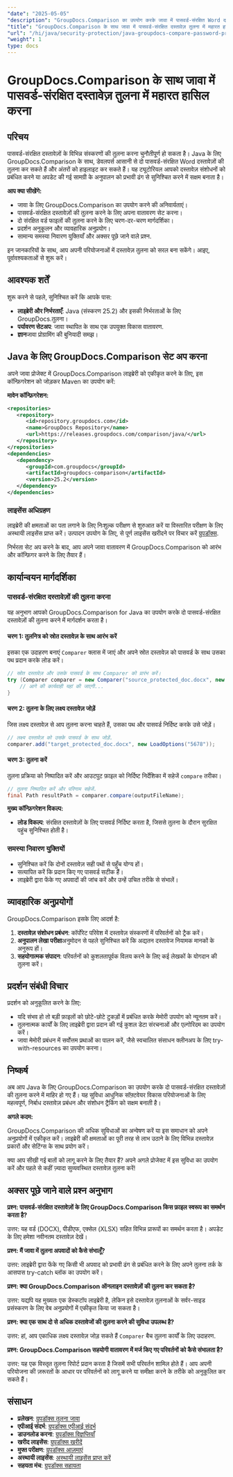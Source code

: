 ```yaml
---
"date": "2025-05-05"
"description": "GroupDocs.Comparison का उपयोग करके जावा में पासवर्ड-संरक्षित Word दस्तावेज़ों की तुलना करना सीखें। यह मार्गदर्शिका निर्बाध दस्तावेज़ तुलना के लिए सेटअप, कार्यान्वयन और सर्वोत्तम अभ्यासों को कवर करती है।"
"title": "GroupDocs.Comparison के साथ जावा में पासवर्ड-संरक्षित दस्तावेज़ तुलना में महारत हासिल करना"
"url": "/hi/java/security-protection/java-groupdocs-compare-password-protected-docs/"
"weight": 1
type: docs
---
```

# GroupDocs.Comparison के साथ जावा में पासवर्ड-संरक्षित दस्तावेज़ तुलना में महारत हासिल करना

## परिचय

पासवर्ड-संरक्षित दस्तावेज़ों के विभिन्न संस्करणों की तुलना करना चुनौतीपूर्ण हो सकता है। Java के लिए GroupDocs.Comparison के साथ, डेवलपर्स आसानी से दो पासवर्ड-संरक्षित Word दस्तावेज़ों की तुलना कर सकते हैं और अंतरों को हाइलाइट कर सकते हैं। यह ट्यूटोरियल आपको दस्तावेज़ संशोधनों को प्रबंधित करने या अपडेट की गई सामग्री के अनुपालन को प्रभावी ढंग से सुनिश्चित करने में सक्षम बनाता है।

**आप क्या सीखेंगे:**

- जावा के लिए GroupDocs.Comparison का उपयोग करने की अनिवार्यताएं।
- पासवर्ड-संरक्षित दस्तावेज़ों की तुलना करने के लिए अपना वातावरण सेट करना।
- दो संरक्षित वर्ड फाइलों की तुलना करने के लिए चरण-दर-चरण मार्गदर्शिका।
- प्रदर्शन अनुकूलन और व्यावहारिक अनुप्रयोग।
- सामान्य समस्या निवारण युक्तियाँ और अक्सर पूछे जाने वाले प्रश्न.

इन जानकारियों के साथ, आप अपनी परियोजनाओं में दस्तावेज़ तुलना को सरल बना सकेंगे। आइए, पूर्वावश्यकताओं से शुरू करें।

## आवश्यक शर्तें

शुरू करने से पहले, सुनिश्चित करें कि आपके पास:

- **लाइब्रेरी और निर्भरताएँ**: Java (संस्करण 25.2) और इसकी निर्भरताओं के लिए GroupDocs.तुलना।
- **पर्यावरण सेटअप**: जावा स्थापित के साथ एक उपयुक्त विकास वातावरण.
- **ज्ञान**जावा प्रोग्रामिंग की बुनियादी समझ।

## Java के लिए GroupDocs.Comparison सेट अप करना

अपने जावा प्रोजेक्ट में GroupDocs.Comparison लाइब्रेरी को एकीकृत करने के लिए, इस कॉन्फ़िगरेशन को जोड़कर Maven का उपयोग करें:

**मावेन कॉन्फ़िगरेशन:**

```xml
<repositories>
   <repository>
      <id>repository.groupdocs.com</id>
      <name>GroupDocs Repository</name>
      <url>https://releases.groupdocs.com/comparison/java/</url>
   </repository>
</repositories>
<dependencies>
   <dependency>
      <groupId>com.groupdocs</groupId>
      <artifactId>groupdocs-comparison</artifactId>
      <version>25.2</version>
   </dependency>
</dependencies>
```

### लाइसेंस अधिग्रहण

लाइब्रेरी की क्षमताओं का पता लगाने के लिए निःशुल्क परीक्षण से शुरुआत करें या विस्तारित परीक्षण के लिए अस्थायी लाइसेंस प्राप्त करें। उत्पादन उपयोग के लिए, से पूर्ण लाइसेंस खरीदने पर विचार करें [ग्रुपडॉक्स](https://purchase.groupdocs.com/buy).

निर्भरता सेट अप करने के बाद, आप अपने जावा वातावरण में GroupDocs.Comparison को आरंभ और कॉन्फ़िगर करने के लिए तैयार हैं।

## कार्यान्वयन मार्गदर्शिका

### पासवर्ड-संरक्षित दस्तावेज़ों की तुलना करना

यह अनुभाग आपको GroupDocs.Comparison for Java का उपयोग करके दो पासवर्ड-संरक्षित दस्तावेज़ों की तुलना करने में मार्गदर्शन करता है। 

#### चरण 1: तुलनित्र को स्रोत दस्तावेज़ के साथ आरंभ करें

इसका एक उदाहरण बनाएं `Comparer` क्लास में जाएं और अपने स्रोत दस्तावेज़ को पासवर्ड के साथ उसका पथ प्रदान करके लोड करें।

```java
// स्रोत दस्तावेज़ और उसके पासवर्ड के साथ Comparer को प्रारंभ करें।
try (Comparer comparer = new Comparer("source_protected_doc.docx", new LoadOptions("1234"))) {
    // आगे की कार्यवाही यहां की जाएगी...
}
```

#### चरण 2: तुलना के लिए लक्ष्य दस्तावेज़ जोड़ें

जिस लक्ष्य दस्तावेज़ से आप तुलना करना चाहते हैं, उसका पथ और पासवर्ड निर्दिष्ट करके उसे जोड़ें।

```java
// लक्ष्य दस्तावेज़ को उसके पासवर्ड के साथ जोड़ें.
comparer.add("target_protected_doc.docx", new LoadOptions("5678"));
```

#### चरण 3: तुलना करें

तुलना प्रक्रिया को निष्पादित करें और आउटपुट फ़ाइल को निर्दिष्ट निर्देशिका में सहेजें `compare` तरीका।

```java
// तुलना निष्पादित करें और परिणाम सहेजें.
final Path resultPath = comparer.compare(outputFileName);
```

**मुख्य कॉन्फ़िगरेशन विकल्प:**

- **लोड विकल्प**: संरक्षित दस्तावेज़ों के लिए पासवर्ड निर्दिष्ट करता है, जिससे तुलना के दौरान सुरक्षित पहुंच सुनिश्चित होती है।

### समस्या निवारण युक्तियों

- सुनिश्चित करें कि दोनों दस्तावेज़ सही पथों से पहुँच योग्य हों।
- सत्यापित करें कि प्रदान किए गए पासवर्ड सटीक हैं।
- लाइब्रेरी द्वारा फेंके गए अपवादों की जांच करें और उन्हें उचित तरीके से संभालें।

## व्यावहारिक अनुप्रयोगों

GroupDocs.Comparison इसके लिए आदर्श है:

1. **दस्तावेज़ संशोधन प्रबंधन**: कॉर्पोरेट परिवेश में दस्तावेज़ संस्करणों में परिवर्तनों को ट्रैक करें।
2. **अनुपालन लेखा परीक्षा**अनुमोदन से पहले सुनिश्चित करें कि अद्यतन दस्तावेज नियामक मानकों के अनुरूप हों।
3. **सहयोगात्मक संपादन**: परिवर्तनों को कुशलतापूर्वक विलय करने के लिए कई लेखकों के योगदान की तुलना करें।

## प्रदर्शन संबंधी विचार

प्रदर्शन को अनुकूलित करने के लिए:

- यदि संभव हो तो बड़ी फ़ाइलों को छोटे-छोटे टुकड़ों में प्रबंधित करके मेमोरी उपयोग को न्यूनतम करें।
- तुलनात्मक कार्यों के लिए लाइब्रेरी द्वारा प्रदान की गई कुशल डेटा संरचनाओं और एल्गोरिदम का उपयोग करें।
- जावा मेमोरी प्रबंधन में सर्वोत्तम प्रथाओं का पालन करें, जैसे स्वचालित संसाधन क्लीनअप के लिए try-with-resources का उपयोग करना।

## निष्कर्ष

अब आप Java के लिए GroupDocs.Comparison का उपयोग करके दो पासवर्ड-संरक्षित दस्तावेज़ों की तुलना करने में माहिर हो गए हैं। यह सुविधा आधुनिक सॉफ़्टवेयर विकास परियोजनाओं के लिए महत्वपूर्ण, निर्बाध दस्तावेज़ प्रबंधन और संशोधन ट्रैकिंग को सक्षम बनाती है।

**अगले कदम:**

GroupDocs.Comparison की अधिक सुविधाओं का अन्वेषण करें या इस समाधान को अपने अनुप्रयोगों में एकीकृत करें। लाइब्रेरी की क्षमताओं का पूरी तरह से लाभ उठाने के लिए विभिन्न दस्तावेज़ प्रकारों और सेटिंग्स के साथ प्रयोग करें।

क्या आप सीखी गई बातों को लागू करने के लिए तैयार हैं? अपने अगले प्रोजेक्ट में इस सुविधा का उपयोग करें और पहले से कहीं ज़्यादा सुव्यवस्थित दस्तावेज़ तुलना करें!

## अक्सर पूछे जाने वाले प्रश्न अनुभाग

**प्रश्न: पासवर्ड-संरक्षित दस्तावेज़ों के लिए GroupDocs.Comparison किस फ़ाइल स्वरूप का समर्थन करता है?**

उत्तर: यह वर्ड (DOCX), पीडीएफ, एक्सेल (XLSX) सहित विभिन्न प्रारूपों का समर्थन करता है। अपडेट के लिए हमेशा नवीनतम दस्तावेज़ देखें।

**प्रश्न: मैं जावा में तुलना अपवादों को कैसे संभालूँ?**

उत्तर: लाइब्रेरी द्वारा फेंके गए किसी भी अपवाद को प्रभावी ढंग से प्रबंधित करने के लिए अपने तुलना तर्क के आसपास try-catch ब्लॉक का उपयोग करें।

**प्रश्न: क्या GroupDocs.Comparison ऑनलाइन दस्तावेज़ों की तुलना कर सकता है?**

उत्तर: यद्यपि यह मुख्यतः एक डेस्कटॉप लाइब्रेरी है, लेकिन इसे दस्तावेज़ तुलनाओं के सर्वर-साइड प्रसंस्करण के लिए वेब अनुप्रयोगों में एकीकृत किया जा सकता है।

**प्रश्न: क्या एक साथ दो से अधिक दस्तावेजों की तुलना करने की सुविधा उपलब्ध है?**

उत्तर: हां, आप एकाधिक लक्ष्य दस्तावेज़ जोड़ सकते हैं `Comparer` बैच तुलना कार्यों के लिए उदाहरण.

**प्रश्न: GroupDocs.Comparison सहयोगी वातावरण में मर्ज किए गए परिवर्तनों को कैसे संभालता है?**

उत्तर: यह एक विस्तृत तुलना रिपोर्ट प्रदान करता है जिसमें सभी परिवर्तन शामिल होते हैं। आप अपनी परियोजना की ज़रूरतों के आधार पर परिवर्तनों को लागू करने या समीक्षा करने के तरीके को अनुकूलित कर सकते हैं।

## संसाधन

- **प्रलेखन**: [ग्रुपडॉक्स तुलना जावा](https://docs.groupdocs.com/comparison/java/)
- **एपीआई संदर्भ**: [ग्रुपडॉक्स एपीआई संदर्भ](https://reference.groupdocs.com/comparison/java/)
- **डाउनलोड करना**: [ग्रुपडॉक्स विज्ञप्तियाँ](https://releases.groupdocs.com/comparison/java/)
- **खरीद लाइसेंस**: [ग्रुपडॉक्स खरीदें](https://purchase.groupdocs.com/buy)
- **मुफ्त परीक्षण**: [ग्रुपडॉक्स आज़माएं](https://releases.groupdocs.com/comparison/java/)
- **अस्थायी लाइसेंस**: [अस्थायी लाइसेंस प्राप्त करें](https://purchase.groupdocs.com/temporary-license/)
- **सहयता मंच**: [ग्रुपडॉक्स सहायता](https://forum.groupdocs.com/c/comparison)